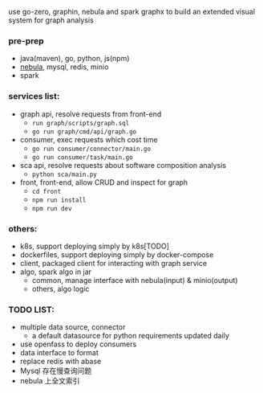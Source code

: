 use go-zero, graphin, nebula and spark graphx to build an extended visual system for graph analysis

### pre-prep
* java(maven), go, python, js(npm)
* [nebula](https://www.nebula-graph.com.cn/database), mysql, redis, minio
* spark

### services list:
* graph api, resolve requests from front-end
  * `run graph/scripts/graph.sql`
  * `go run graph/cmd/api/graph.go`
* consumer, exec requests which cost time
  * `go run consumer/connector/main.go`
  * `go run consumer/task/main.go`
* sca api, resolve requests about software composition analysis
  * `python sca/main.py`
* front, front-end, allow CRUD and inspect for graph
  * `cd front`
  * `npm run install`
  * `npm run dev`
### others:
* k8s, support deploying simply by k8s[TODO]
* dockerfiles, support deploying simply by docker-compose
* client, packaged client for interacting with graph service
* algo, spark algo in jar
  * common, manage interface with nebula(input) & minio(output)
  * others, algo logic
### TODO LIST:
* multiple data source, connector
  * a default datasource for python requirements updated daily
* use openfass to deploy consumers
* data interface to format
* replace redis with abase
* Mysql 存在慢查询问题
* nebula 上全文索引